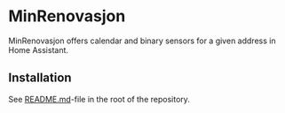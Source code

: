 # MinRenovasjon
MinRenovasjon offers calendar and binary sensors for a given address in Home Assistant.

## Installation

See [README.md](https://github.com/giaever-online-iot/hacs-home-assistant-minrenovasjon/blob/main/README.md)-file in the root of the repository.